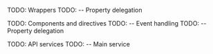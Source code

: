 TODO: Wrappers
TODO: -- Property delegation

TODO: Components and directives
TODO: -- Event handling
TODO: -- Property delegation

TODO: API services
TODO: -- Main service
